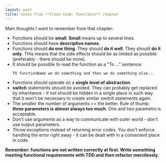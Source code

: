 ```yaml
---
layout: post
title: notes from **Clean Code: Functions** chapter
---
```


Main thoughts I want to remember from that chapter:

  * Functions should be **small**. **Small** means up to several lines.
  * Functions should have **descriptive names**.
  * Functions should **do one thing**. They should **do it well**. They should **do it only**. THis means that the side effects should be as limited as possible (preferably - there should be none).
  * It should be possible to read the function as a "To ..." sentence:
    ```  
    TO functionName we do something and then we do something else...
    ```
  * Functions should operate on a **single level of abstraction**.
  * **switch** statements should be avoided. They can probably get replaced by inheritance - if not should be hidden in a single place in such way that it won't be necessary to create similar *switch* statements again.
  * The smaller the number of arguments == the better. Rule of thumb: **three parameters is almost always too much**. One and two parametrs is acceptable.
  * Don't use arguments as a way to communicate with outer world - don't use output parameters.
  * Throw exceptions instead of returning error codes. You don't enforce handling the error right away - it can be dealt with in a convenient place in code.

**Remember: functions are not written correctly at first. Write something meeting functional requirements with TDD and then refactor mercilessly.**
